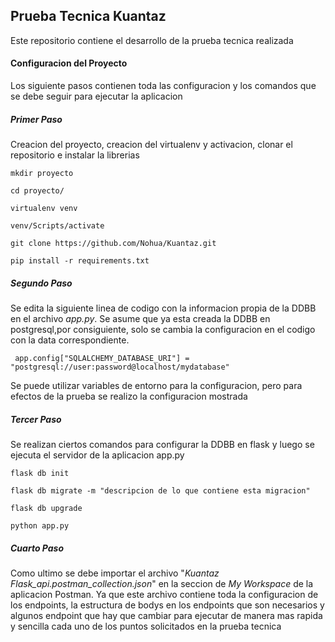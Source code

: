 ## Prueba Tecnica Kuantaz
<p>Este repositorio contiene el desarrollo de la prueba tecnica realizada</p>

#### Configuracion del Proyecto
<p>Los siguiente pasos contienen toda las configuracion y los comandos que se debe seguir para ejecutar la aplicacion</p>

##### Primer Paso
<p>Creacion del proyecto, creacion del virtualenv y activacion, clonar el repositorio e instalar la librerias</p>

```
mkdir proyecto

cd proyecto/

virtualenv venv

venv/Scripts/activate

git clone https://github.com/Nohua/Kuantaz.git

pip install -r requirements.txt
```

##### Segundo Paso
<p>Se edita la siguiente linea de codigo con la informacion propia de la DDBB en el archivo <em>app.py</em>. Se asume que ya esta creada 
la DDBB en postgresql,por consiguiente, solo se cambia la configuracion en el codigo con la data correspondiente.
</p>

<code> app.config["SQLALCHEMY_DATABASE_URI"] = "postgresql://user:password@localhost/mydatabase" </code>

<p>Se puede utilizar variables de entorno para la configuracion, pero para efectos de la prueba se realizo la configuracion mostrada</p>

##### Tercer Paso
<p>Se realizan ciertos comandos para configurar la DDBB en flask y luego se ejecuta el servidor de la aplicacion app.py</p>

```
flask db init

flask db migrate -m "descripcion de lo que contiene esta migracion"

flask db upgrade

python app.py
```

##### Cuarto Paso
<p>Como ultimo se debe importar el archivo "<em>Kuantaz Flask_api.postman_collection.json</em>" en la seccion de <em>My Workspace</em> de
la aplicacion Postman. Ya que este archivo contiene toda la configuracion de los endpoints, la estructura de bodys en los endpoints que son necesarios y 
algunos endpoint que hay que cambiar para ejecutar de manera mas rapida y sencilla cada uno de los puntos solicitados en la prueba tecnica
</p>
